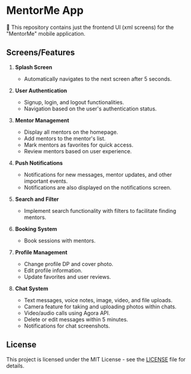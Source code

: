 # MentorMe App

🎨 This repository contains just the frontend UI (xml screens) for the "MentorMe" mobile application.

## Screens/Features

1. **Splash Screen**
    - Automatically navigates to the next screen after 5 seconds.

2. **User Authentication**
    - Signup, login, and logout functionalities.
    - Navigation based on the user's authentication status.

3. **Mentor Management**
    - Display all mentors on the homepage.
    - Add mentors to the mentor's list.
    - Mark mentors as favorites for quick access.
    - Review mentors based on user experience.

4. **Push Notifications**
    - Notifications for new messages, mentor updates, and other important events.
    - Notifications are also displayed on the notifications screen.

5. **Search and Filter**
    - Implement search functionality with filters to facilitate finding mentors.

6. **Booking System**
    - Book sessions with mentors.

7. **Profile Management**
    - Change profile DP and cover photo.
    - Edit profile information.
    - Update favorites and user reviews.

8. **Chat System**
    - Text messages, voice notes, image, video, and file uploads.
    - Camera feature for taking and uploading photos within chats.
    - Video/audio calls using Agora API.
    - Delete or edit messages within 5 minutes.
    - Notifications for chat screenshots.
      
## License

This project is licensed under the MIT License - see the [LICENSE](LICENSE) file for details.
